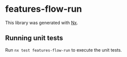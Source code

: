 # features-flow-run

This library was generated with [Nx](https://nx.dev).

## Running unit tests

Run `nx test features-flow-run` to execute the unit tests.
